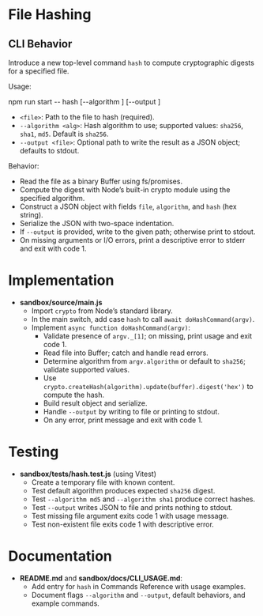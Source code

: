 # File Hashing

## CLI Behavior

Introduce a new top-level command `hash` to compute cryptographic digests for a specified file.

Usage:

npm run start -- hash <file> [--algorithm <alg>] [--output <file>]

- `<file>`: Path to the file to hash (required).
- `--algorithm <alg>`: Hash algorithm to use; supported values: `sha256`, `sha1`, `md5`. Default is `sha256`.
- `--output <file>`: Optional path to write the result as a JSON object; defaults to stdout.

Behavior:

- Read the file as a binary Buffer using fs/promises.
- Compute the digest with Node’s built-in crypto module using the specified algorithm.
- Construct a JSON object with fields `file`, `algorithm`, and `hash` (hex string).
- Serialize the JSON with two-space indentation.
- If `--output` is provided, write to the given path; otherwise print to stdout.
- On missing arguments or I/O errors, print a descriptive error to stderr and exit with code 1.

# Implementation

- **sandbox/source/main.js**
  - Import `crypto` from Node’s standard library.
  - In the main switch, add case `hash` to call `await doHashCommand(argv)`.
  - Implement `async function doHashCommand(argv)`:
    - Validate presence of `argv._[1]`; on missing, print usage and exit code 1.
    - Read file into Buffer; catch and handle read errors.
    - Determine algorithm from `argv.algorithm` or default to `sha256`; validate supported values.
    - Use `crypto.createHash(algorithm).update(buffer).digest('hex')` to compute the hash.
    - Build result object and serialize.
    - Handle `--output` by writing to file or printing to stdout.
    - On any error, print message and exit with code 1.

# Testing

- **sandbox/tests/hash.test.js** (using Vitest)
  - Create a temporary file with known content.
  - Test default algorithm produces expected `sha256` digest.
  - Test `--algorithm md5` and `--algorithm sha1` produce correct hashes.
  - Test `--output` writes JSON to file and prints nothing to stdout.
  - Test missing file argument exits code 1 with usage message.
  - Test non-existent file exits code 1 with descriptive error.

# Documentation

- **README.md** and **sandbox/docs/CLI_USAGE.md**:
  - Add entry for `hash` in Commands Reference with usage examples.
  - Document flags `--algorithm` and `--output`, default behaviors, and example commands.
